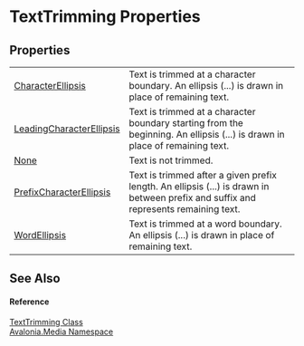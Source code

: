 # TextTrimming Properties




## Properties
<table>
<tr>
<td><a href="P_Avalonia_Media_TextTrimming_CharacterEllipsis">CharacterEllipsis</a></td>
<td>Text is trimmed at a character boundary. An ellipsis (...) is drawn in place of remaining text.</td>
</tr>
<tr>
<td><a href="P_Avalonia_Media_TextTrimming_LeadingCharacterEllipsis">LeadingCharacterEllipsis</a></td>
<td>Text is trimmed at a character boundary starting from the beginning. An ellipsis (...) is drawn in place of remaining text.</td>
</tr>
<tr>
<td><a href="P_Avalonia_Media_TextTrimming_None">None</a></td>
<td>Text is not trimmed.</td>
</tr>
<tr>
<td><a href="P_Avalonia_Media_TextTrimming_PrefixCharacterEllipsis">PrefixCharacterEllipsis</a></td>
<td>Text is trimmed after a given prefix length. An ellipsis (...) is drawn in between prefix and suffix and represents remaining text.</td>
</tr>
<tr>
<td><a href="P_Avalonia_Media_TextTrimming_WordEllipsis">WordEllipsis</a></td>
<td>Text is trimmed at a word boundary. An ellipsis (...) is drawn in place of remaining text.</td>
</tr>
</table>

## See Also


#### Reference
<a href="T_Avalonia_Media_TextTrimming">TextTrimming Class</a>  
<a href="N_Avalonia_Media">Avalonia.Media Namespace</a>  
